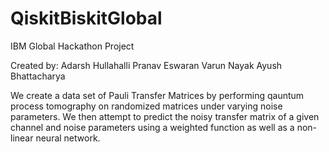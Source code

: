 # QiskitBiskitGlobal
IBM Global Hackathon Project

Created by:
Adarsh Hullahalli
Pranav Eswaran
Varun Nayak
Ayush Bhattacharya

We create a data set of Pauli Transfer Matrices by performing qauntum process tomography on randomized matrices under varying noise parameters. We then attempt to predict the noisy transfer matrix of a given channel and noise parameters using a weighted function as well as a non-linear neural network.
